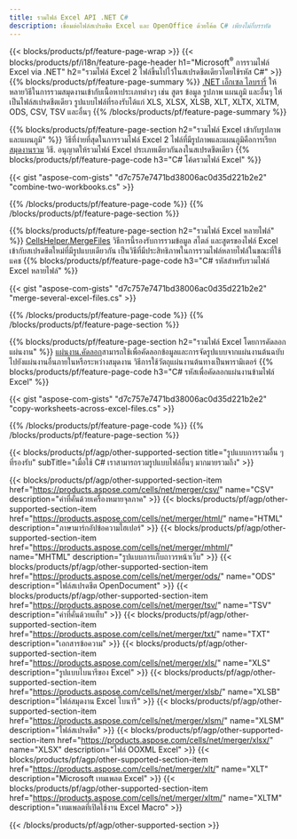 ```yaml
---
title: รวมไฟล์ Excel API .NET C#
description: เชื่อมต่อไฟล์สเปรดชีต Excel และ OpenOffice ด้วยโค้ด C# เพียงไม่กี่บรรทัด
---
```

{{< blocks/products/pf/feature-page-wrap >}}
{{< blocks/products/pf/i18n/feature-page-header h1="Microsoft<sup>&reg;</sup> การรวมไฟล์ Excel via .NET" h2="รวมไฟล์ Excel 2 ไฟล์ขึ้นไปไว้ในสเปรดชีตเดียวโดยใช้รหัส C#" >}}
{{% blocks/products/pf/feature-page-summary %}}
[.NET เอ็กเซล ไลบรารี่](/cells/th/net/) ให้หลายวิธีในการรวมสมุดงานเข้ากับเนื้อหาประเภทต่างๆ เช่น สูตร ข้อมูล รูปภาพ แผนภูมิ และอื่นๆ ให้เป็นไฟล์สเปรดชีตเดียว รูปแบบไฟล์ที่รองรับได้แก่ XLS, XLSX, XLSB, XLT, XLTX, XLTM, ODS, CSV, TSV และอื่นๆ
{{% /blocks/products/pf/feature-page-summary %}}

{{% blocks/products/pf/feature-page-section h2="รวมไฟล์ Excel เข้ากับรูปภาพและแผนภูมิ" %}}
 วิธีที่ง่ายที่สุดในการรวมไฟล์ Excel 2 ไฟล์ที่มีรูปภาพและแผนภูมิคือการเรียก[สมุดงานรวม](https://reference.aspose.com/cells/net/aspose.cells/workbook/methods/combine) วิธี. อนุญาตให้รวมไฟล์ Excel ประเภทเดียวกันลงในสเปรดชีตเดียว
{{% blocks/products/pf/feature-page-code h3="C# โค้ดรวมไฟล์ Excel" %}}

{{< gist "aspose-com-gists" "d7c757e7471bd38006ac0d35d221b2e2" "combine-two-workbooks.cs" >}}

{{% /blocks/products/pf/feature-page-code %}}
{{% /blocks/products/pf/feature-page-section %}}

{{% blocks/products/pf/feature-page-section h2="รวมไฟล์ Excel หลายไฟล์" %}}
[CellsHelper.MergeFiles](https://reference.aspose.com/cells/net/aspose.cells/cellshelper/methods/mergefiles) วิธีการนี้รองรับการรวมข้อมูล สไตล์ และสูตรของไฟล์ Excel เข้ากับสเปรดชีตใหม่ที่มีรูปแบบเดียวกัน เป็นวิธีที่มีประสิทธิภาพในการรวมไฟล์หลายไฟล์ในขณะที่ใช้แคช
{{% blocks/products/pf/feature-page-code h3="C# รหัสสำหรับรวมไฟล์ Excel หลายไฟล์" %}}

{{< gist "aspose-com-gists" "d7c757e7471bd38006ac0d35d221b2e2" "merge-several-excel-files.cs" >}}

{{% /blocks/products/pf/feature-page-code %}}
{{% /blocks/products/pf/feature-page-section %}}

{{% blocks/products/pf/feature-page-section h2="รวมไฟล์ Excel โดยการคัดลอกแผ่นงาน" %}}
[แผ่นงาน.คัดลอก](https://reference.aspose.com/cells/net/aspose.cells/worksheet/methods/copy/index)สามารถใช้เพื่อคัดลอกข้อมูลและการจัดรูปแบบจากแผ่นงานต้นฉบับไปยังแผ่นงานอื่นภายในหรือระหว่างสมุดงาน วิธีการใช้วัตถุแผ่นงานต้นทางเป็นพารามิเตอร์
{{% blocks/products/pf/feature-page-code h3="C# รหัสเพื่อคัดลอกแผ่นงานข้ามไฟล์ Excel" %}}

{{< gist "aspose-com-gists" "d7c757e7471bd38006ac0d35d221b2e2" "copy-worksheets-across-excel-files.cs" >}}

{{% /blocks/products/pf/feature-page-code %}}
{{% /blocks/products/pf/feature-page-section %}}

{{< blocks/products/pf/agp/other-supported-section title="รูปแบบการรวมอื่น ๆ ที่รองรับ" subTitle="เมื่อใช้ C# เราสามารถรวมรูปแบบไฟล์อื่นๆ มากมายรวมถึง" >}}

{{< blocks/products/pf/agp/other-supported-section-item href="https://products.aspose.com/cells/net/merger/csv/" name="CSV" description="ค่าที่คั่นด้วยเครื่องหมายจุลภาค" >}}
{{< blocks/products/pf/agp/other-supported-section-item href="https://products.aspose.com/cells/net/merger/html/" name="HTML" description="ภาษามาร์กอัปข้อความไฮเปอร์" >}}
{{< blocks/products/pf/agp/other-supported-section-item href="https://products.aspose.com/cells/net/merger/mhtml/" name="MHTML" description="รูปแบบการเก็บถาวรหน้าเว็บ" >}}
{{< blocks/products/pf/agp/other-supported-section-item href="https://products.aspose.com/cells/net/merger/ods/" name="ODS" description="ไฟล์สเปรดชีต OpenDocument" >}}
{{< blocks/products/pf/agp/other-supported-section-item href="https://products.aspose.com/cells/net/merger/tsv/" name="TSV" description="ค่าที่คั่นด้วยแท็บ" >}}
{{< blocks/products/pf/agp/other-supported-section-item href="https://products.aspose.com/cells/net/merger/txt/" name="TXT" description="เอกสารข้อความ" >}}
{{< blocks/products/pf/agp/other-supported-section-item href="https://products.aspose.com/cells/net/merger/xls/" name="XLS" description="รูปแบบไบนารีของ Excel" >}}
{{< blocks/products/pf/agp/other-supported-section-item href="https://products.aspose.com/cells/net/merger/xlsb/" name="XLSB" description="ไฟล์สมุดงาน Excel ไบนารี" >}}
{{< blocks/products/pf/agp/other-supported-section-item href="https://products.aspose.com/cells/net/merger/xlsm/" name="XLSM" description="ไฟล์สเปรดชีต" >}}
{{< blocks/products/pf/agp/other-supported-section-item href="https://products.aspose.com/cells/net/merger/xlsx/" name="XLSX" description="ไฟล์ OOXML Excel" >}}
{{< blocks/products/pf/agp/other-supported-section-item href="https://products.aspose.com/cells/net/merger/xlt/" name="XLT" description="Microsoft เทมเพลต Excel" >}}
{{< blocks/products/pf/agp/other-supported-section-item href="https://products.aspose.com/cells/net/merger/xltm/" name="XLTM" description="เทมเพลตที่เปิดใช้งาน Excel Macro" >}}

{{< /blocks/products/pf/agp/other-supported-section >}}
